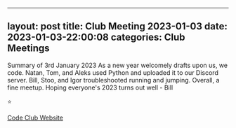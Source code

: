 
---
layout: post
title:  Club Meeting 2023-01-03
date:   2023-01-03-22:00:08
categories: Club Meetings
---
Summary of 3rd January 2023
As a new year welcomely drafts upon us, we code.
Natan, Tom, and Aleks used Python and uploaded it to our Discord server. 
Bill, Stoo, and Igor troubleshooted running and jumping.
Overall, a fine meetup.
Hoping everyone's 2023 turns out well - Bill

⭐️

[Code Club Website](https://lichfield-code-club.github.io/)
